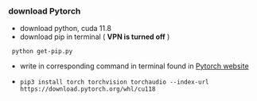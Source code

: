 ### download Pytorch
- download python, cuda 11.8
- download pip in terminal ( **VPN is turned off** )
```
 python get-pip.py
```

- write in corresponding command in terminal found in [Pytorch website](https://pytorch.org/get-started/locally/)
- ```
  pip3 install torch torchvision torchaudio --index-url https://download.pytorch.org/whl/cu118
  ```


